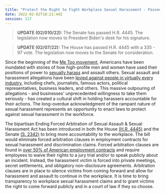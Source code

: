 ```yaml
---
title: "Protect the Right to Fight Workplace Sexual Harassment - Passed House and Senate"
date: 2022-02-02T10:21:44Z
session: 117
---
```

>**UPDATE (02/010/22):** The Senate has passed H.R. 4445. The legislation now moves to President Biden's desk for his signature. 

>**UPDATE (02/07/22):** The House has passed H.R. 4445 with a 335 - 97 vote. The legislation now moves to the Senate for consideration.

Since the beginning of the [Me Too movement](https://www.vox.com/identities/2019/10/4/20852639/me-too-movement-sexual-harassment-law-2019), Americans have been inundated with stories of how high-profile men and women have used their positions of power to [sexually harass](https://www.eeoc.gov/sexual-harassment) and assault others. Sexual assault and harassment allegations have been [levied against people in virtually every industry](https://www.axios.com/global-metoo-movement-convictions-charges-382ff226-7ad3-4b26-ac89-451788192578.html), including chefs, journalists, famous actors, political representatives, business leaders, and others. This massive outpouring of allegations - and businesses' unprecedented willingness to take them seriously - has created a cultural shift in holding harassers accountable for their actions. The long-overdue acknowledgment of the rampant nature of sexual harassment represents an opportunity to enact laws to protect against sexual harassment in the workforce.

The bipartisan Ending Forced Arbitration of Sexual Assault & Sexual Harassment Act has been introduced in both the House [(H.R. 4445)](https://www.congress.gov/bill/117th-congress/house-bill/4445) and the Senate [(S. 2342)](https://www.congress.gov/bill/117th-congress/senate-bill/23420) to bring more accountability to the workplace. The bill would eliminate forced arbitration clauses in employment contracts for sexual harassment and discrimination claims. Forced arbitration clauses are found in [over 50% of American employment contracts](https://www.epi.org/publication/the-growing-use-of-mandatory-arbitration/) and require employees to waive their rights to a jury trial and/or to speak publicly about an incident. Instead, the harassment victim is forced into private meetings, secret settlements, and obligatory non-disclosure agreements. Arbitration clauses are in place to silence victims from coming forward and allow for harassment and assault to continue in the workplace. It is time to bring transparency to workplace sexual harassment claims and to grant victims the right to come forward publicly and in a court of law if they so choose.
